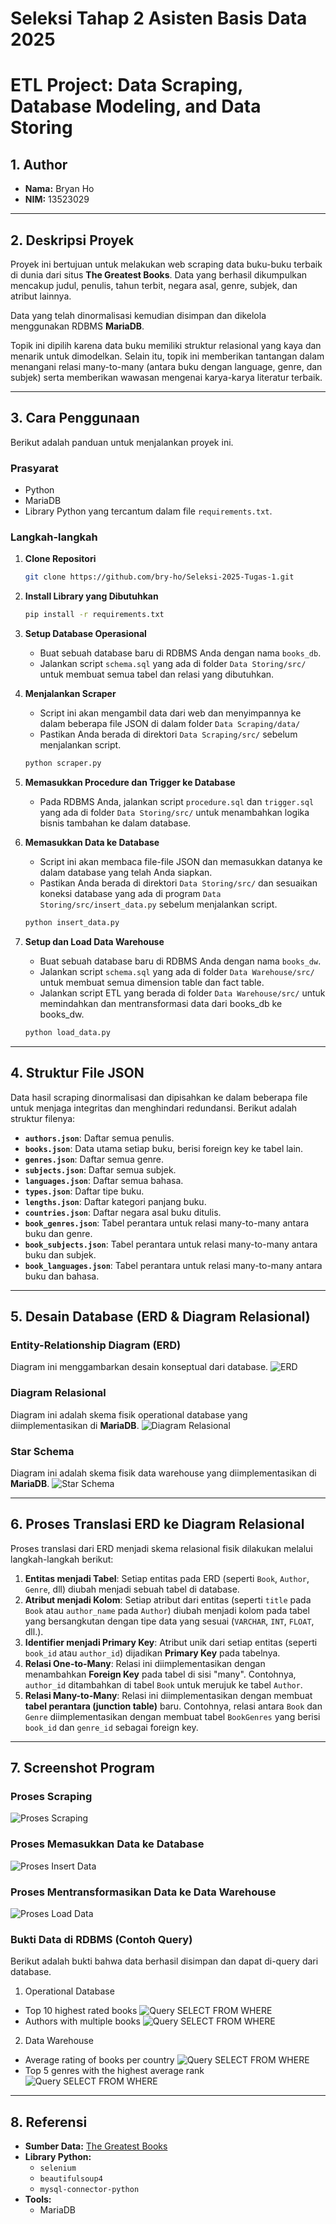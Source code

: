 # Seleksi Tahap 2 Asisten Basis Data 2025
# ETL Project: Data Scraping, Database Modeling, and Data Storing

## 1. Author
- **Nama:**  Bryan Ho
- **NIM:** 13523029

---

## 2. Deskripsi Proyek
Proyek ini bertujuan untuk melakukan web scraping data buku-buku terbaik di dunia dari situs **The Greatest Books**. Data yang berhasil dikumpulkan mencakup judul, penulis, tahun terbit, negara asal, genre, subjek, dan atribut lainnya.

Data yang telah dinormalisasi kemudian disimpan dan dikelola menggunakan RDBMS **MariaDB**.

Topik ini dipilih karena data buku memiliki struktur relasional yang kaya dan menarik untuk dimodelkan. Selain itu, topik ini memberikan tantangan dalam menangani relasi many-to-many (antara buku dengan language, genre, dan subjek) serta memberikan wawasan mengenai karya-karya literatur terbaik.

---

## 3. Cara Penggunaan

Berikut adalah panduan untuk menjalankan proyek ini.

### Prasyarat
- Python
- MariaDB
- Library Python yang tercantum dalam file `requirements.txt`.

### Langkah-langkah
1.  **Clone Repositori**
    ```bash
    git clone https://github.com/bry-ho/Seleksi-2025-Tugas-1.git 
    ```

2.  **Install Library yang Dibutuhkan**
    ```bash
    pip install -r requirements.txt
    ```

3.  **Setup Database Operasional**
    - Buat sebuah database baru di RDBMS Anda dengan nama `books_db`.
    - Jalankan script `schema.sql` yang ada di folder `Data Storing/src/` untuk membuat semua tabel dan relasi yang dibutuhkan.

4.  **Menjalankan Scraper**
    - Script ini akan mengambil data dari web dan menyimpannya ke dalam beberapa file JSON di dalam folder `Data Scraping/data/`
    - Pastikan Anda berada di direktori `Data Scraping/src/` sebelum menjalankan script.
    ```bash
    python scraper.py
    ```

5.  **Memasukkan Procedure dan Trigger ke Database**
    - Pada RDBMS Anda, jalankan script `procedure.sql` dan `trigger.sql` yang ada di folder `Data Storing/src/` untuk menambahkan logika bisnis tambahan ke dalam database.

6.  **Memasukkan Data ke Database**
    - Script ini akan membaca file-file JSON dan memasukkan datanya ke dalam database yang telah Anda siapkan.
    - Pastikan Anda berada di direktori `Data Storing/src/` dan sesuaikan koneksi database yang ada di program `Data Storing/src/insert_data.py` sebelum menjalankan script.
    ```bash
    python insert_data.py
    ```

7.  **Setup dan Load Data Warehouse**
    - Buat sebuah database baru di RDBMS Anda dengan nama `books_dw`.
    - Jalankan script `schema.sql` yang ada di folder `Data Warehouse/src/` untuk membuat semua dimension table dan fact table.
    - Jalankan script ETL yang berada di folder `Data Warehouse/src/` untuk memindahkan dan mentransformasi data dari books_db ke books_dw.
    ```bash
    python load_data.py
    ```

---

## 4. Struktur File JSON
Data hasil scraping dinormalisasi dan dipisahkan ke dalam beberapa file untuk menjaga integritas dan menghindari redundansi. Berikut adalah struktur filenya:
- **`authors.json`**: Daftar semua penulis.
- **`books.json`**: Data utama setiap buku, berisi foreign key ke tabel lain.
- **`genres.json`**: Daftar semua genre.
- **`subjects.json`**: Daftar semua subjek.
- **`languages.json`**: Daftar semua bahasa.
- **`types.json`**: Daftar tipe buku.
- **`lengths.json`**: Daftar kategori panjang buku.
- **`countries.json`**: Daftar negara asal buku ditulis.
- **`book_genres.json`**: Tabel perantara untuk relasi many-to-many antara buku dan genre.
- **`book_subjects.json`**: Tabel perantara untuk relasi many-to-many antara buku dan subjek.
- **`book_languages.json`**: Tabel perantara untuk relasi many-to-many antara buku dan bahasa.

---

## 5. Desain Database (ERD & Diagram Relasional)

### Entity-Relationship Diagram (ERD)
Diagram ini menggambarkan desain konseptual dari database.
![ERD](<Data Storing/design/ERD.png>)

### Diagram Relasional
Diagram ini adalah skema fisik operational database yang diimplementasikan di **MariaDB**.
![Diagram Relasional](<Data Storing/design/relational_diagram.png>)

### Star Schema
Diagram ini adalah skema fisik data warehouse yang diimplementasikan di **MariaDB**.
![Star Schema](<Data Warehouse/design/star_schema.png>)

---

## 6. Proses Translasi ERD ke Diagram Relasional
Proses translasi dari ERD menjadi skema relasional fisik dilakukan melalui langkah-langkah berikut:
1.  **Entitas menjadi Tabel**: Setiap entitas pada ERD (seperti `Book`, `Author`, `Genre`, dll) diubah menjadi sebuah tabel di database.
2.  **Atribut menjadi Kolom**: Setiap atribut dari entitas (seperti `title` pada `Book` atau `author_name` pada `Author`) diubah menjadi kolom pada tabel yang bersangkutan dengan tipe data yang sesuai (`VARCHAR`, `INT`, `FLOAT`, dll.).
3.  **Identifier menjadi Primary Key**: Atribut unik dari setiap entitas (seperti `book_id` atau `author_id`) dijadikan **Primary Key** pada tabelnya.
4.  **Relasi One-to-Many**: Relasi ini diimplementasikan dengan menambahkan **Foreign Key** pada tabel di sisi "many". Contohnya, `author_id` ditambahkan di tabel `Book` untuk merujuk ke tabel `Author`.
5.  **Relasi Many-to-Many**: Relasi ini diimplementasikan dengan membuat **tabel perantara (junction table)** baru. Contohnya, relasi antara `Book` dan `Genre` diimplementasikan dengan membuat tabel `BookGenres` yang berisi `book_id` dan `genre_id` sebagai foreign key.

---

## 7. Screenshot Program

### Proses Scraping
![Proses Scraping](<Data Scraping/screenshot/scraping_process.png>)

### Proses Memasukkan Data ke Database
![Proses Insert Data](<Data Storing/screenshot/insert_data_process.png>)

### Proses Mentransformasikan Data ke Data Warehouse
![Proses Load Data](<Data Warehouse/screenshot/load_data_process.png>)

### Bukti Data di RDBMS (Contoh Query)
Berikut adalah bukti bahwa data berhasil disimpan dan dapat di-query dari database.
1. Operational Database
- Top 10 highest rated books
![Query SELECT FROM WHERE](<Data Storing/screenshot/query_highest_rated_books.png>)
- Authors with multiple books
![Query SELECT FROM WHERE](<Data Storing/screenshot/query_author_with_multiple_books.png>)

2. Data Warehouse
- Average rating of books per country
![Query SELECT FROM WHERE](<Data Warehouse/screenshot/query_average_rating_books_per_country.png>)
- Top 5 genres with the highest average rank
![Query SELECT FROM WHERE](<Data Warehouse/screenshot/query_genres_with_the_highest_average_rank.png>)
---

## 8. Referensi
- **Sumber Data:** [The Greatest Books](https://thegreatestbooks.org/v/table)
- **Library Python:**
  - `selenium`
  - `beautifulsoup4`
  - `mysql-connector-python` 
- **Tools:**
  - MariaDB
